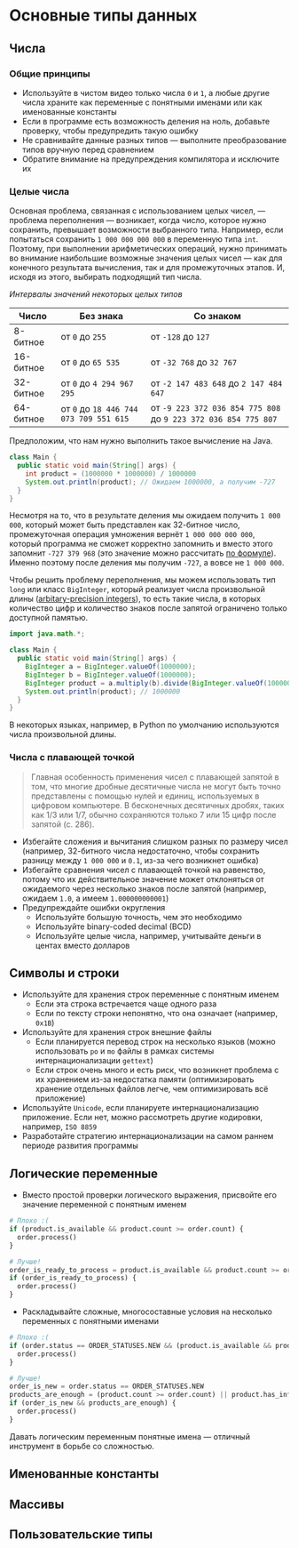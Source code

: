 # Основные типы данных

## Числа

### Общие принципы

- Используйте в чистом видео только числа `0` и `1`, а любые другие числа храните как переменные с понятными именами или как именованные константы
- Если в программе есть возможность деления на ноль, добавьте проверку, чтобы предупредить такую ошибку
- Не сравнивайте данные разных типов — выполните преобразование типов вручную перед сравнением
- Обратите внимание на предупреждения компилятора и исключите их

### Целые числа

Основная проблема, связанная с использованием целых чисел, — проблема переполнения — возникает, когда число, которое нужно сохранить, превышает возможности выбранного типа. Например, если попытаться сохранить `1 000 000 000 000` в переменную типа `int`. Поэтому, при выполнении арифметических операций, нужно принимать во внимание наибольшие возможные значения целых чисел — как для конечного результата вычисления, так и для промежуточных этапов. И, исходя из этого, выбирать подходящий тип числа.

_Интервалы значений некоторых целых типов_

| Число     | Без знака                              | Со знаком                                                      |
| --------- | -------------------------------------- | -------------------------------------------------------------- |
| 8-битное  | от `0` до `255`                        | от `-128` до `127`                                             |
| 16-битное | от `0` до `65 535`                     | от `-32 768` до `32 767`                                       |
| 32-битное | от `0` до `4 294 967 295`              | от `-2 147 483 648` до `2 147 484 647`                         |
| 64-битное | от `0` до `18 446 744 073 709 551 615` | от `-9 223 372 036 854 775 808` до `9 223 372 036 854 775 807` |

Предположим, что нам нужно выполнить такое вычисление на Java.

```java
class Main {
  public static void main(String[] args) {
    int product = (1000000 * 1000000) / 1000000
    System.out.println(product); // Ожидаем 1000000, а получим -727
  }
}
```

Несмотря на то, что в результате деления мы ожидаем получить `1 000 000`, который может быть представлен как 32-битное число, промежуточная операция умножения вернёт `1 000 000 000 000`, который программа не сможет корректно запомнить и вместо этого запомнит `-727 379 968` (это значение можно рассчитать [по формуле](https://stackoverflow.com/a/23481542)). Именно поэтому после деления мы получим `-727`, а вовсе не `1 000 000`.

Чтобы решить проблему переполнения, мы можем использовать тип `long` или класс `BigInteger`, который реализует числа произвольной длины ([arbitary-precision integers](https://en.wikipedia.org/wiki/Arbitrary-precision_arithmetic)), то есть такие числа, в которых количество цифр и количество знаков после запятой ограничено только доступной памятью.

```java
import java.math.*;

class Main {
  public static void main(String[] args) {
    BigInteger a = BigInteger.valueOf(1000000);
    BigInteger b = BigInteger.valueOf(1000000);
    BigInteger product = a.multiply(b).divide(BigInteger.valueOf(1000000));
    System.out.println(product); // 1000000
  }
}
```

В некоторых языках, например, в Python по умолчанию используются числа произвольной длины.

### Числа с плавающей точкой

> Главная особенность применения чисел с плавающей запятой в том, что многие дробные десятичные числа не могут быть точно представлены с помощью нулей и единиц, используемых в цифровом компьютере. В бесконечных десятичных дробях, таких как 1/3 или 1/7, обычно сохраняются только 7 или 15 цифр после запятой (с. 286).

- Избегайте сложения и вычитания слишком разных по размеру чисел (например, 32-битного числа недостаточно, чтобы сохранить разницу между `1 000 000` и `0.1`, из-за чего возникнет ошибка)
- Избегайте сравнения чисел с плавающей точкой на равенство, потому что их действительное значение может отклоняться от ожидаемого через несколько знаков после запятой (например, ожидаем `1.0`, а имеем `1.000000000001`)
- Предупреждайте ошибки округления
  - Используйте большую точность, чем это необходимо
  - Используйте binary-coded decimal (BCD)
  - Используйте целые числа, например, учитывайте деньги в центах вместо долларов

## Символы и строки

- Используйте для хранения строк переменные с понятным именем
  - Если эта строка встречается чаще одного раза
  - Если по тексту строки непонятно, что она означает (например, `0x1B`)
- Используйте для хранения строк внешние файлы
  - Если планируется перевод строк на несколько языков (можно использовать `po` и `mo` файлы в рамках системы интернационализации `gettext`)
  - Если строк очень много и есть риск, что возникнет проблема с их хранением из-за недостатка памяти (оптимизировать хранение отдельных файлов легче, чем оптимизировать всё приложение)
- Используйте `Unicode`, если планируете интернационализацию приложение. Если нет, можно рассмотреть другие кодировки, например, `ISO 8859`
- Разработайте стратегию интернационализации на самом раннем периоде развития программы

## Логические переменные

- Вместо простой проверки логического выражения, присвойте его значение переменной с понятным именем

```python
# Плохо :(
if (product.is_available && product.count >= order.count) {
  order.process()
}

# Лучше!
order_is_ready_to_process = product.is_available && product.count >= order.count
if (order_is_ready_to_process) {
  order.process()
}
```

- Раскладывайте сложные, многосоставные условия на несколько переменных с понятными именами

```python
# Плохо :(
if (order.status == ORDER_STATUSES.NEW && (product.is_available && product.count >= order.count || product.has_infinite_count)) {
  order.process()
}

# Лучше!
order_is_new = order.status == ORDER_STATUSES.NEW
products_are_enough = (product.count >= order.count) || product.has_infinite_count
if (order_is_new && products_are_enough) {
  order.process()
}
```

Давать логическим переменным понятные имена — отличный инструмент в борьбе со сложностью.

## Именованные константы

## Массивы

## Пользовательские типы
